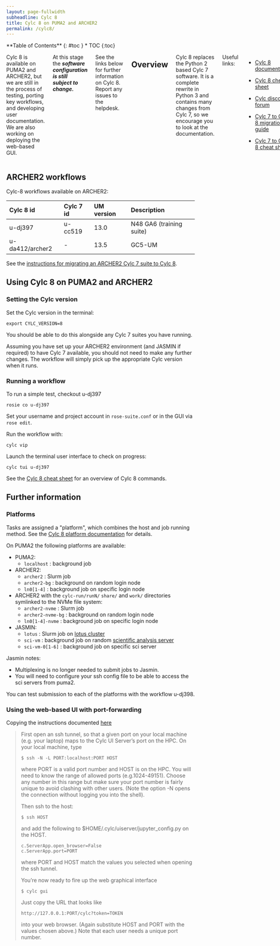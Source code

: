 ```yaml
---
layout: page-fullwidth
subheadline: Cylc 8
title: Cylc 8 on PUMA2 and ARCHER2
permalink: /cylc8/
---
```


<div class="row">
<div class="medium-4 medium-push-8 columns" markdown="1">
<div class="panel radius" markdown="1">
**Table of Contents**
{: #toc }
*  TOC
{:toc}
</div><!-- /.panel -->
</div><!-- /.medium-4 -->

<div class="medium-8 medium-pull-4 columns" markdown="1">

Cylc 8 is available on PUMA2 and ARCHER2, but we are still in the process of testing, porting key workflows, and developing user documentation. We are also working on deploying the web-based GUI.

At this stage the ***software configuration is still subject to change.***

See the links below for further information on Cylc 8. 
Report any issues to the helpdesk. 

## Overview 

Cylc 8 replaces the Python 2 based Cylc 7 software. 
It is a complete rewrite in Python 3 and contains many changes from Cylc 7, so we encourage you to look at the documentation. 

Useful links: 
* [Cylc 8 documentation](https://cylc.github.io/cylc-doc/stable/html/index.html)
* [Cylc 8 cheat sheet](https://cylc.github.io/cylc-doc/stable/html/user-guide/cheat-sheet.html)
* [Cylc discourse forum](https://cylc.discourse.group/)
  
* [Cylc 7 to Cylc 8 migration guide](https://cylc.github.io/cylc-doc/stable/html/7-to-8/index.html)
* [Cylc 7 to Cylc 8 cheat sheet](https://cylc.github.io/cylc-doc/stable/html/7-to-8/cheat-sheet.html)

Note that in Cylc 8 terminology "suites" have become "workflows". 

</div><!-- /.medium-8.columns -->
</div><!-- /.row -->

## ARCHER2 workflows

Cylc-8 workflows available on ARCHER2: 

| Cylc 8 id | Cylc 7 id | UM version | Description | 
| :--- | :--- | :--- | :--- |
| u-dj397 | u-cc519 | 13.0 | N48 GA6 (training suite) | 
| u-da412/archer2 | -   | 13.5 | GC5-UM      |

See the [instructions for migrating an ARCHER2 Cylc 7 suite to Cylc 8](upgrading-workflows/). 

## Using Cylc 8 on PUMA2 and ARCHER2

### Setting the Cylc version 

Set the Cylc version in the terminal: 
```
export CYLC_VERSION=8
```
You should be able to do this alongside any Cylc 7 suites you have running.  

Assuming you have set up your ARCHER2 environment (and JASMIN if required) to have Cylc 7 available, 
you should not need to make any further changes. 
The workflow will simply pick up the appropriate Cylc version when it runs. 

### Running a workflow

To run a simple test, checkout u-dj397
```
rosie co u-dj397
```
Set your username and project account in `rose-suite.conf` or in the GUI via `rose edit`. 

Run the workflow with: 
```
cylc vip 
```

Launch the terminal user interface to check on progress: 
```
cylc tui u-dj397
```

See the [Cylc 8 cheat sheet](https://cylc.github.io/cylc-doc/stable/html/user-guide/cheat-sheet.html) for an overview of Cylc 8 commands. 

## Further information

### Platforms 

Tasks are assigned a "platform", which combines the host and job running method. 
See the [Cylc 8 platform documentation](https://cylc.github.io/cylc-doc/stable/html/reference/config/writing-platform-configs.html#adminguide-platformconfigs) for details. 

On PUMA2 the following platforms are available: 

* PUMA2: 
  * ```localhost``` : background job
* ARCHER2:
  * ```archer2``` : Slurm job 
  * ```archer2-bg``` : background on random login node
  * ```ln0[1-4]``` : background job on specific login node
* ARCHER2 with the `cylc-run/runN/` `share/` and `work/` directories symlinked to the NVMe file system:
  * ```archer2-nvme``` : Slurm job 
  * ```archer2-nvme-bg``` : background on random login node
  * ```ln0[1-4]-nvme``` : background job on specific login node 
* JASMIN:
  * ```lotus``` : Slurm job on [lotus cluster](https://help.jasmin.ac.uk/docs/batch-computing/lotus-overview/)
  * ```sci-vm``` : background job on random [scientific analysis server](https://help.jasmin.ac.uk/docs/interactive-computing/sci-servers/)
  * ```sci-vm-0[1-6]``` : background job on specific sci server

Jasmin notes: 
* Multiplexing is no longer needed to submit jobs to Jasmin. 
* You will need to configure your ssh config file to be able to access the sci servers from puma2.

You can test submission to each of the platforms with the workflow u-dj398.

### Using the web-based UI with port-forwarding 

Copying the instructions documented [here](https://cylc.discourse.group/t/unclear-on-how-cylc-8-components-work-together/787/2)
> First open an ssh tunnel, so that a given port on your local machine (e.g. your laptop) maps to the Cylc UI Server’s port on the HPC. On your local machine, type
> ```
> $ ssh -N -L PORT:localhost:PORT HOST
> ```
> where PORT is a valid port number and HOST is on the HPC. You will need to know the range of allowed ports (e.g.1024-49151). Choose any number in this range but make sure your port number is fairly unique to avoid clashing with other users. (Note the option -N opens the connection without logging you into the shell).
> 
> Then ssh to the host:
> ```
> $ ssh HOST
> ```
> and add the following to $HOME/.cylc/uiserver/jupyter_config.py on the HOST.
> ```
> c.ServerApp.open_browser=False
> c.ServerApp.port=PORT
> ```
> where PORT and HOST match the values you selected when opening the ssh tunnel.
>
> You’re now ready to fire up the web graphical interface
> ```
> $ cylc gui
> ```
> Just copy the URL that looks like
> ```
> http://127.0.0.1:PORT/cylc?token=TOKEN
> ```
> into your web browser. (Again substitute HOST and PORT with the values chosen above.)
Note that each user needs a unique port number. 
